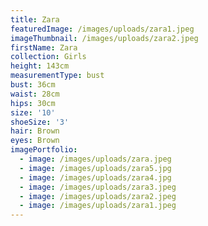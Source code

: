 ```yaml
---
title: Zara
featuredImage: /images/uploads/zara1.jpeg
imageThumbnail: /images/uploads/zara2.jpeg
firstName: Zara
collection: Girls
height: 143cm
measurementType: bust
bust: 36cm
waist: 28cm
hips: 30cm
size: '10'
shoeSize: '3'
hair: Brown
eyes: Brown
imagePortfolio:
  - image: /images/uploads/zara.jpeg
  - image: /images/uploads/zara5.jpg
  - image: /images/uploads/zara4.jpg
  - image: /images/uploads/zara3.jpeg
  - image: /images/uploads/zara2.jpeg
  - image: /images/uploads/zara1.jpeg
---
```


